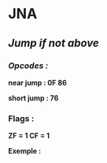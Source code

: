 # JNA

## *Jump if not above*

### *Opcodes :*

**near jump   : 0F 86**

**short jump : 76**

### Flags :

**ZF = 1
CF = 1**

**Exemple :**